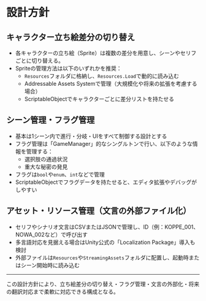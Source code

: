 # 設計方針

## キャラクター立ち絵差分の切り替え

- 各キャラクターの立ち絵（Sprite）は複数の差分を用意し、シーンやセリフごとに切り替える。
- Spriteの管理方法は以下のいずれかを推奨：
    - `Resources`フォルダに格納し、`Resources.Load`で動的に読み込む
    - Addressable Assets Systemで管理（大規模化や将来の拡張を考慮する場合）
    - ScriptableObjectでキャラクターごとに差分リストを持たせる

## シーン管理・フラグ管理

- 基本は1シーン内で進行・分岐・UIをすべて制御する設計とする
- フラグ管理は「GameManager」的なシングルトンで行い、以下のような情報を管理する：
    - 選択肢の通過状況
    - 重大な秘密の発見
- フラグは`bool`や`enum`、`int`などで管理
- ScriptableObjectでフラグデータを持たせると、エディタ拡張やデバッグがしやすい

## アセット・リソース管理（文言の外部ファイル化）

- セリフやシナリオ文言はCSVまたはJSONで管理し、ID（例：KOPPE_001、NOWA_002など）で呼び出す
- 多言語対応を見据える場合はUnity公式の「Localization Package」導入も検討
- 外部ファイルは`Resources`や`StreamingAssets`フォルダに配置し、起動時またはシーン開始時に読み込む

---

この設計方針により、立ち絵差分の切り替え・フラグ管理・文言の外部化・将来の翻訳対応まで柔軟に対応できる構成となる。
